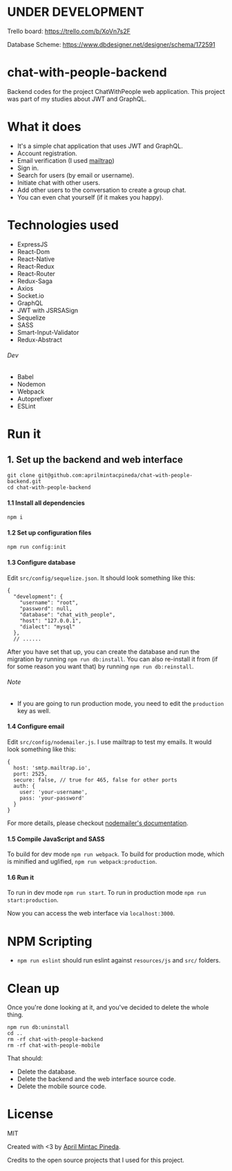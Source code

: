 # UNDER DEVELOPMENT

Trello board: https://trello.com/b/XoVn7s2F

Database Scheme: https://www.dbdesigner.net/designer/schema/172591

# chat-with-people-backend

Backend codes for the project ChatWithPeople web application. This project was part of my studies about JWT and GraphQL.

# What it does

- It's a simple chat application that uses JWT and GraphQL.
- Account registration.
- Email verification (I used [mailtrap](https://mailtrap.io/))
- Sign in.
- Search for users (by email or username).
- Initiate chat with other users.
- Add other users to the conversation to create a group chat.
- You can even chat yourself (if it makes you happy).

# Technologies used

- ExpressJS
- React-Dom
- React-Native
- React-Redux
- React-Router
- Redux-Saga
- Axios
- Socket.io
- GraphQL
- JWT with JSRSASign
- Sequelize
- SASS
- Smart-Input-Validator
- Redux-Abstract

###### Dev

- Babel
- Nodemon
- Webpack
- Autoprefixer
- ESLint

# Run it

## 1. Set up the backend and web interface

```
git clone git@github.com:aprilmintacpineda/chat-with-people-backend.git
cd chat-with-people-backend
```

#### 1.1 Install all dependencies

```
npm i
```

#### 1.2 Set up configuration files

```
npm run config:init
```

#### 1.3 Configure database

Edit `src/config/sequelize.json`. It should look something like this:

```
{
  "development": {
    "username": "root",
    "password": null,
    "database": "chat_with_people",
    "host": "127.0.0.1",
    "dialect": "mysql"
  },
  // ......
```

After you have set that up, you can create the database and run the migration by running `npm run db:install`. You can also re-install it from (if for some reason you want that) by running `npm run db:reinstall`.

###### Note

- If you are going to run production mode, you need to edit the `production` key as well.

#### 1.4 Configure email

Edit `src/config/nodemailer.js`. I use mailtrap to test my emails. It would look something like this:

```
{
  host: 'smtp.mailtrap.io',
  port: 2525,
  secure: false, // true for 465, false for other ports
  auth: {
    user: 'your-username',
    pass: 'your-password'
  }
}
```

For more details, please checkout [nodemailer's documentation](https://nodemailer.com/smtp/).

#### 1.5 Compile JavaScript and SASS

To build for dev mode `npm run webpack`. To build for production mode, which is minified and uglified, `npm run webpack:production`.

#### 1.6 Run it

To run in dev mode `npm run start`. To run in production mode `npm run start:production`.

Now you can access the web interface via `localhost:3000`.

# NPM Scripting

- `npm run eslint` should run eslint against `resources/js` and `src/` folders.

# Clean up

Once you're done looking at it, and you've decided to delete the whole thing.

```
npm run db:uninstall
cd ..
rm -rf chat-with-people-backend
rm -rf chat-with-people-mobile
```

That should:

- Delete the database.
- Delete the backend and the web interface source code.
- Delete the mobile source code.

# License

MIT

Created with <3 by [April Mintac Pineda](https://aprilmintacpineda.github.io/).

Credits to the open source projects that I used for this project.